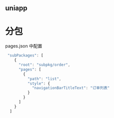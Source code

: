 ## uniapp

# 分包

pages.json 中配置

```js
 "subPackages": [
    {
      "root": "subpkg/order",
      "pages": [
        {
          "path": "list",
          "style": {
            "navigationBarTitleText": "订单列表"
          }
        }
      ]
    }
  ]
```
